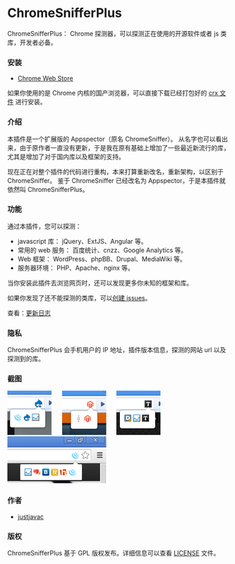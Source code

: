 ChromeSnifferPlus
=================

ChromeSnifferPlus： Chrome 探测器，可以探测正在使用的开源软件或者 js 类库，开发者必备。

### 安装

- [Chrome Web Store](https://chrome.google.com/webstore/detail/chrome-sniffer-plus/fhhdlnnepfjhlhilgmeepgkhjmhhhjkh)

如果你使用的是 Chrome 内核的国产浏览器，可以直接下载已经打包好的 [crx 文件](https://github.com/justjavac/ChromeSnifferPlus/releases) 进行安装。 

### 介绍

本插件是一个扩展版的 Appspector（原名 ChromeSniffer）。
从名字也可以看出来，由于原作者一直没有更新，于是我在原有基础上增加了一些最近新流行的库，尤其是增加了对于国内库以及框架的支持。

现在正在对整个插件的代码进行重构，本来打算重新改名，重新架构，以区别于 ChromeSniffer。
鉴于 ChromeSniffer 已经改名为 Appspector，于是本插件就依然叫 ChromeSnifferPlus。

### 功能

通过本插件，您可以探测：

- javascript 库： jQuery、ExtJS、Angular 等。
- 常用的 web 服务： 百度统计、cnzz、Google Analytics 等。
- Web 框架： WordPress、phpBB、Drupal、MediaWiki 等。
- 服务器环境： PHP、Apache、nginx 等。

当你安装此插件去浏览网页时，还可以发现更多你未知的框架和库。

如果你发现了还不能探测的类库，可以[创建 issues](https://github.com/justjavac/ChromeSnifferPlus/issues)。

查看：[更新日志](./changelog.md)

### 隐私

ChromeSnifferPlus 会手机用户的 IP 地址，插件版本信息，探测的网站 url 以及探测到的库。

### 截图

![ChromeSnifferPlus效果截图](./screenshot/shot1.png) &nbsp;&nbsp;&nbsp;&nbsp;
![ChromeSnifferPlus效果截图](./screenshot/shot2.png) &nbsp;&nbsp;&nbsp;&nbsp;
![ChromeSnifferPlus效果截图](./screenshot/shot3.png) &nbsp;&nbsp;&nbsp;&nbsp;
![ChromeSnifferPlus效果截图](./screenshot/shot4.png) 

### 作者

 - [justjavac](https://github.com/justjavac)

### 版权

ChromeSnifferPlus 基于 GPL 版权发布。详细信息可以查看 [LICENSE](./LICENSE) 文件。
